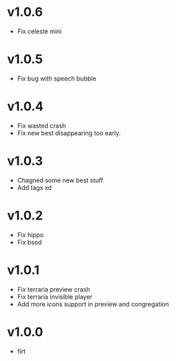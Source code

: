 # v1.0.6

* Fix celeste mini

# v1.0.5

* Fix bug with speech bubble

# v1.0.4

* Fix wasted crash
* Fix new best disappearing too early.

# v1.0.3

* Chagned some new best stuff
* Add tags xd

# v1.0.2

* Fix hippo
* Fix bsod

# v1.0.1

* Fix terraria preview crash
* Fix terraria invisible player
* Add more icons support in preview and congregation

# v1.0.0

* firt